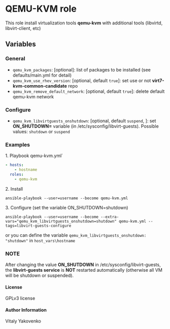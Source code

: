 # QEMU-KVM role

This role install virtualization tools **qemu-kvm** with additional tools (libvirtd, libvirt-client, etc)

## Variables

### General
* `qemu_kvm_packages`: [optional]: list of packages to be installed (see defaults/main.yml for detail)
* `qemu_kvm_use_rhev_version`: [optional, default `true`]: set use or not **virt7-kvm-common-candidate** repo
* `qemu_kvm_remove_default_network`: [optional, default `true`]: delete default qemu-kvm network

### Configure
* `qemu_kvm_libvirtguests_onshutdown`: [optional, default `suspend`, ]: set **ON_SHUTDOWN=** variable (in /etc/sysconfig/libvirt-guests). Possible values: `shutdown` or `suspend`

### Examples
1\. Playbook qemu-kvm.yml`
```yml
- hosts:
    - hostname
  roles:
    - qemu-kvm
```
2\. Install

	ansible-playbook --user=username --become qemu-kvm.yml

3\. Configure (set the variable ON_SHUTDOWN=shutdown)

	ansible-playbook --user=username --become --extra-vars="qemu_kvm_libvirtguests_onshutdown=shutdown" qemu-kvm.yml --tags=libvirt-guests-configure
	
or you can define the variable `qemu_kvm_libvirtguests_onshutdown: "shutdown"` in `host_vars\hostname`

### NOTE
After changing the value **ON_SHUTDOWN** in /etc/sysconfig/libvirt-guests, the **libvirt-guests service** is **NOT** restarted automatically (otherwise all VM will be shutdown or suspended).

#### License

GPLv3 license

#### Author Information

Vitaly Yakovenko
